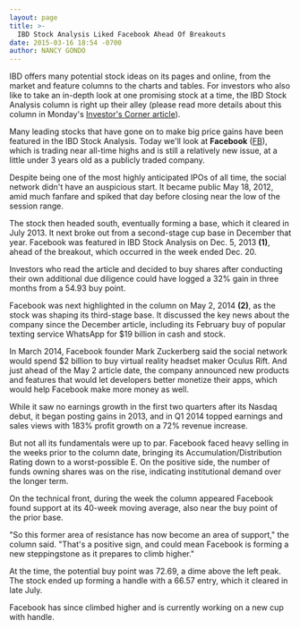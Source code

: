 ```yaml
---
layout: page
title: >-
  IBD Stock Analysis Liked Facebook Ahead Of Breakouts
date: 2015-03-16 18:54 -0700
author: NANCY GONDO
---
```





IBD offers many potential stock ideas on its pages and online, from the market and feature columns to the charts and tables. For investors who also like to take an in-depth look at one promising stock at a time, the IBD Stock Analysis column is right up their alley (please read more details about this column in Monday's [Investor's Corner article](http://education.investors.com/investors-corner/743369-find-great-stocks.htm)).

  

Many leading stocks that have gone on to make big price gains have been featured in the IBD Stock Analysis. Today we'll look at **Facebook** ([FB](https://research.investors.com/quote.aspx?symbol=FB)), which is trading near all-time highs and is still a relatively new issue, at a little under 3 years old as a publicly traded company.

  

Despite being one of the most highly anticipated IPOs of all time, the social network didn't have an auspicious start. It became public May 18, 2012, amid much fanfare and spiked that day before closing near the low of the session range.

  

The stock then headed south, eventually forming a base, which it cleared in July 2013. It next broke out from a second-stage cup base in December that year. Facebook was featured in IBD Stock Analysis on Dec. 5, 2013 **(1)**, ahead of the breakout, which occurred in the week ended Dec. 20.

  

Investors who read the article and decided to buy shares after conducting their own additional due diligence could have logged a 32% gain in three months from a 54.93 buy point.

  

Facebook was next highlighted in the column on May 2, 2014 **(2)**, as the stock was shaping its third-stage base. It discussed the key news about the company since the December article, including its February buy of popular texting service WhatsApp for \$19 billion in cash and stock.

  

In March 2014, Facebook founder Mark Zuckerberg said the social network would spend \$2 billion to buy virtual reality headset maker Oculus Rift. And just ahead of the May 2 article date, the company announced new products and features that would let developers better monetize their apps, which would help Facebook make more money as well.

  

While it saw no earnings growth in the first two quarters after its Nasdaq debut, it began posting gains in 2013, and in Q1 2014 topped earnings and sales views with 183% profit growth on a 72% revenue increase.

  

But not all its fundamentals were up to par. Facebook faced heavy selling in the weeks prior to the column date, bringing its Accumulation/Distribution Rating down to a worst-possible E. On the positive side, the number of funds owning shares was on the rise, indicating institutional demand over the longer term.

  

On the technical front, during the week the column appeared Facebook found support at its 40-week moving average, also near the buy point of the prior base.

  

"So this former area of resistance has now become an area of support," the column said. "That's a positive sign, and could mean Facebook is forming a new steppingstone as it prepares to climb higher."

  

At the time, the potential buy point was 72.69, a dime above the left peak. The stock ended up forming a handle with a 66.57 entry, which it cleared in late July.

  

Facebook has since climbed higher and is currently working on a new cup with handle.




